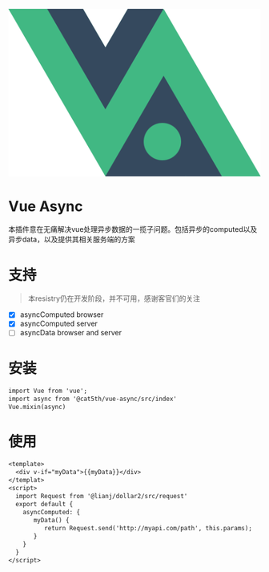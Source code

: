 ![logo](./logo.png)

# Vue Async
本插件意在无痛解决vue处理异步数据的一揽子问题。包括异步的computed以及异步data，以及提供其相关服务端的方案


# 支持

> 本resistry仍在开发阶段，并不可用，感谢客官们的关注

- [x] asyncComputed browser
- [x] asyncComputed server
- [ ] asyncData browser and server

# 安装


```
import Vue from 'vue';
import async from '@cat5th/vue-async/src/index'
Vue.mixin(async)
```

# 使用
```vue
<template>
  <div v-if="myData">{{myData}}</div>
</templat>
<script>
  import Request from '@lianj/dollar2/src/request'
  export default {
    asyncComputed: {
       myData() {
          return Request.send('http://myapi.com/path', this.params);
       }
    }
  }
</script>
```
